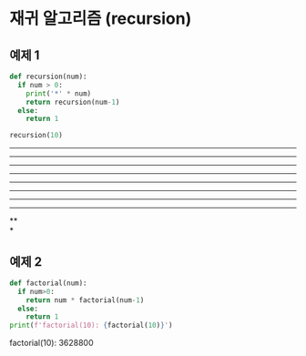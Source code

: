 # 재귀 알고리즘 (recursion)
## 예제 1

```python
def recursion(num):
  if num > 0:
    print('*' * num)
    return recursion(num-1)
  else:
    return 1

recursion(10)
```
**********    
*********   
********   
*******   
******   
*****   
****   
***   
**   
*

## 예제 2

```python
def factorial(num):
  if num>0:
    return num * factorial(num-1)
  else:
    return 1
print(f'factorial(10): {factorial(10)}')
```
factorial(10): 3628800
